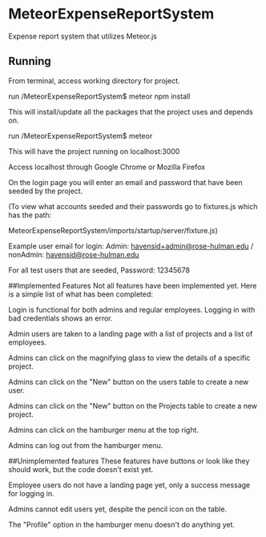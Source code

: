 # MeteorExpenseReportSystem
Expense report system that utilizes Meteor.js

## Running
From terminal, access working directory for project.

run /MeteorExpenseReportSystem$ meteor npm install

  This will install/update all the packages that the project uses and depends on.
  
run /MeteorExpenseReportSystem$ meteor

  This will have the project running on localhost:3000

Access localhost through Google Chrome or Mozilla Firefox

On the login page you will enter an email and password that have been seeded by the project.

  (To view what accounts seeded and their passwords go to fixtures.js which has the path:
  
  MeteorExpenseReportSystem/imports/startup/server/fixture.js)
  
  Example user email for login: Admin: havensid+admin@rose-hulman.edu / nonAdmin: havensid@rose-hulman.edu
  
  For all test users that are seeded, Password: 12345678
  
##Implemented Features
Not all features have been implemented yet. Here is a simple list of what has been completed:

Login is functional for both admins and regular employees. Logging in with bad credentials shows an error.

Admin users are taken to a landing page with a list of projects and a list of employees.

Admins can click on the magnifying glass to view the details of a specific project.

Admins can click on the "New" button on the users table to create a new user.

Admins can click on the "New" button on the Projects table to create a new project.

Admins can click on the hamburger menu at the top right.

Admins can log out from the hamburger menu.

##Unimplemented features
These features have buttons or look like they should work, but the code doesn't exist yet.

Employee users do not have a landing page yet, only a success message for logging in.

Admins cannot edit users yet, despite the pencil icon on the table.

The "Profile" option in the hamburger menu doesn't do anything yet.